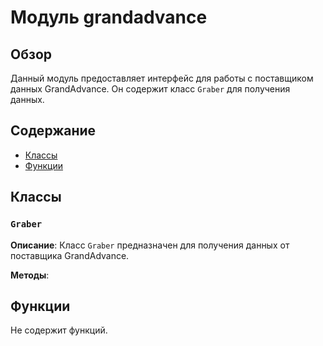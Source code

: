 # Модуль grandadvance

## Обзор

Данный модуль предоставляет интерфейс для работы с поставщиком данных GrandAdvance. Он содержит класс `Graber` для получения данных.

## Содержание

* [Классы](#классы)
* [Функции](#функции)


## Классы

### `Graber`

**Описание**: Класс `Graber` предназначен для получения данных от поставщика GrandAdvance.


**Методы**:


## Функции

Не содержит функций.